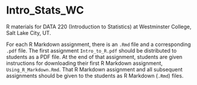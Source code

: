 # Intro_Stats_WC

R materials for DATA 220 (Introduction to Statistics) at Westminster College, Salt Lake City, UT.

For each R Markdown assignment, there is an `.Rmd` file and a corresponding `.pdf` file. The first assignment `Intro_to_R.pdf` should be distributed to students as a PDF file. At the end of that assignment, students are given instructions for downloading their first R Markdown assignment, `Using_R_Markdown.Rmd`. That R Markdown assignment and all subsequent assignments should be given to the students as R Markdown (`.Rmd`) files.
